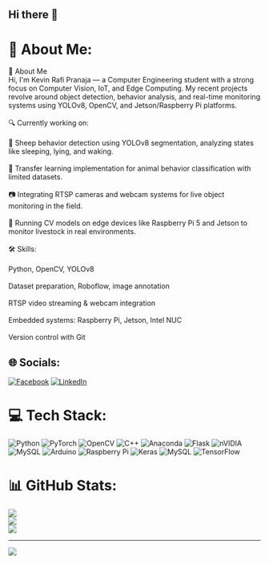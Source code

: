 ## Hi there 👋

<!--
**KevinRafiP/KevinRafiP** is a ✨ _special_ ✨ repository because its `README.md` (this file) appears on your GitHub profile.

Here are some ideas to get you started:

- 🔭 I’m currently working on ...
- 🌱 I’m currently learning ...
- 👯 I’m looking to collaborate on ...
- 🤔 I’m looking for help with ...
- 💬 Ask me about ...
- 📫 How to reach me: ...
- 😄 Pronouns: ...
- ⚡ Fun fact: ...
-->
# 💫 About Me:
👋 About Me<br>Hi, I'm Kevin Rafi Pranaja — a Computer Engineering student with a strong focus on Computer Vision, IoT, and Edge Computing. My recent projects revolve around object detection, behavior analysis, and real-time monitoring systems using YOLOv8, OpenCV, and Jetson/Raspberry Pi platforms.<br><br>🔍 Currently working on:<br><br>🐑 Sheep behavior detection using YOLOv8 segmentation, analyzing states like sleeping, lying, and waking.<br><br>🧠 Transfer learning implementation for animal behavior classification with limited datasets.<br><br>📷 Integrating RTSP cameras and webcam systems for live object monitoring in the field.<br><br>📡 Running CV models on edge devices like Raspberry Pi 5 and Jetson to monitor livestock in real environments.<br><br>🛠️ Skills:<br><br>Python, OpenCV, YOLOv8<br><br>Dataset preparation, Roboflow, image annotation<br><br>RTSP video streaming & webcam integration<br><br>Embedded systems: Raspberry Pi, Jetson, Intel NUC<br><br>Version control with Git


## 🌐 Socials:
[![Facebook](https://img.shields.io/badge/Facebook-%231877F2.svg?logo=Facebook&logoColor=white)](https://facebook.com/www.facebook.com/profile.php?id=100012824731967) [![LinkedIn](https://img.shields.io/badge/LinkedIn-%230077B5.svg?logo=linkedin&logoColor=white)](https://linkedin.com/in/www.linkedin.com/in/kevin-rafi-pranaja-b8623a283) 

# 💻 Tech Stack:
![Python](https://img.shields.io/badge/python-3670A0?style=for-the-badge&logo=python&logoColor=ffdd54) ![PyTorch](https://img.shields.io/badge/PyTorch-%23EE4C2C.svg?style=for-the-badge&logo=PyTorch&logoColor=white) ![OpenCV](https://img.shields.io/badge/opencv-%23white.svg?style=for-the-badge&logo=opencv&logoColor=white) ![C++](https://img.shields.io/badge/c++-%2300599C.svg?style=for-the-badge&logo=c%2B%2B&logoColor=white) ![Anaconda](https://img.shields.io/badge/Anaconda-%2344A833.svg?style=for-the-badge&logo=anaconda&logoColor=white) ![Flask](https://img.shields.io/badge/flask-%23000.svg?style=for-the-badge&logo=flask&logoColor=white) ![nVIDIA](https://img.shields.io/badge/cuda-000000.svg?style=for-the-badge&logo=nVIDIA&logoColor=green) ![MySQL](https://img.shields.io/badge/mysql-4479A1.svg?style=for-the-badge&logo=mysql&logoColor=white) ![Arduino](https://img.shields.io/badge/-Arduino-00979D?style=for-the-badge&logo=Arduino&logoColor=white) ![Raspberry Pi](https://img.shields.io/badge/-Raspberry_Pi-C51A4A?style=for-the-badge&logo=Raspberry-Pi) ![Keras](https://img.shields.io/badge/Keras-%23D00000.svg?style=for-the-badge&logo=Keras&logoColor=white) ![MySQL](https://img.shields.io/badge/mysql-4479A1.svg?style=for-the-badge&logo=mysql&logoColor=white) ![TensorFlow](https://img.shields.io/badge/TensorFlow-%23FF6F00.svg?style=for-the-badge&logo=TensorFlow&logoColor=white)
# 📊 GitHub Stats:
![](https://github-readme-stats.vercel.app/api?username=KevinRafiP&theme=gotham&hide_border=false&include_all_commits=false&count_private=false)<br/>
![](https://nirzak-streak-stats.vercel.app/?user=KevinRafiP&theme=gotham&hide_border=false)<br/>
![](https://github-readme-stats.vercel.app/api/top-langs/?username=KevinRafiP&theme=gotham&hide_border=false&include_all_commits=false&count_private=false&layout=compact)

---
[![](https://visitcount.itsvg.in/api?id=KevinRafiP&icon=0&color=0)](https://visitcount.itsvg.in)

<!-- Proudly created with GPRM ( https://gprm.itsvg.in ) -->
